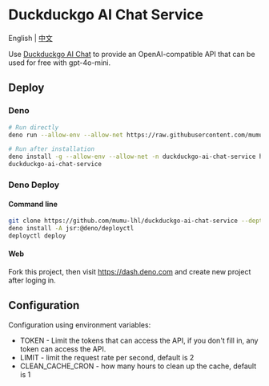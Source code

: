 # Duckduckgo AI Chat Service

English | [中文](./README_CN.md)

Use [Duckduckgo AI Chat](https://duckduckgo.com/aichat) to provide an OpenAI-compatible API that can be used for free with gpt-4o-mini.

## Deploy

### Deno

```sh
# Run directly
deno run --allow-env --allow-net https://raw.githubusercontent.com/mumu-lhl/duckduckgo-ai-chat-service/main/main.ts

# Run after installation
deno install -g --allow-env --allow-net -n duckduckgo-ai-chat-service https://raw.githubusercontent.com/mumu-lhl/duckduckgo-ai-chat-service/main/main.ts
duckduckgo-ai-chat-service
```

### Deno Deploy

#### Command line

```sh
git clone https://github.com/mumu-lhl/duckduckgo-ai-chat-service --depth 1
deno install -A jsr:@deno/deployctl
deployctl deploy
```

#### Web

Fork this project, then visit <https://dash.deno.com> and create new project after loging in.

## Configuration

Configuration using environment variables:

* TOKEN - Limit the tokens that can access the API, if you don't fill in, any token can access the API.
* LIMIT - limit the request rate per second, default is 2
* CLEAN_CACHE_CRON - how many hours to clean up the cache, default is 1
